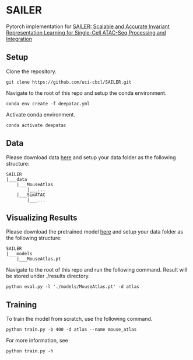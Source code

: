# SAILER

Pytorch implementation for [SAILER: Scalable and Accurate Invariant Representation Learning for Single-Cell ATAC-Seq Processing and Integration](https://doi.org/10.1093/bioinformatics/btab303)

## Setup

Clone the repository.

```
git clone https://github.com/uci-cbcl/SAILER.git
```

Navigate to the root of this repo and setup the conda environment.

```
conda env create -f deepatac.yml
```

Activate conda environment.

```
conda activate deepatac
```

## Data

Please download data [here](https://drive.google.com/file/d/1_pKJ8TIb3pFfNJJIPBjNk33G9lPPHhvk/view?usp=sharing) and setup your data folder as the following structure:

```
SAILER
|___data  
    |___MouseAtlas
        |___...
    |___SimATAC
        |___...
```

## Visualizing Results

 Please download the pretrained model [here](https://drive.google.com/file/d/1L0ahnqC6bM2hOkn1ZkcOTuPU_EH-4K1X/view?usp=sharing) and setup your data folder as the following structure:

```
SAILER
|___models  
    |___MouseAtlas.pt
```

Navigate to the root of this repo and run the following command. Result will be stored under ./results directory.

```
python eval.py -l './models/MouseAtlas.pt' -d atlas
```

## Training

To train the model from scratch, use the following command. 

```
python train.py -b 400 -d atlas --name mouse_atlas
```

For more information, see

```
python train.py -h
```

